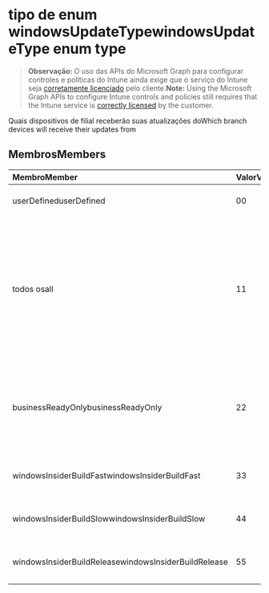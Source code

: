 # <a name="windowsupdatetype-enum-type"></a><span data-ttu-id="385b3-101">tipo de enum windowsUpdateType</span><span class="sxs-lookup"><span data-stu-id="385b3-101">windowsUpdateType enum type</span></span>

> <span data-ttu-id="385b3-102">**Observação:** O uso das APIs do Microsoft Graph para configurar controles e políticas do Intune ainda exige que o serviço do Intune seja [corretamente licenciado](https://go.microsoft.com/fwlink/?linkid=839381) pelo cliente.</span><span class="sxs-lookup"><span data-stu-id="385b3-102">**Note:** Using the Microsoft Graph APIs to configure Intune controls and policies still requires that the Intune service is [correctly licensed](https://go.microsoft.com/fwlink/?linkid=839381) by the customer.</span></span>

<span data-ttu-id="385b3-103">Quais dispositivos de filial receberão suas atualizações do</span><span class="sxs-lookup"><span data-stu-id="385b3-103">Which branch devices will receive their updates from</span></span>
## <a name="members"></a><span data-ttu-id="385b3-104">Membros</span><span class="sxs-lookup"><span data-stu-id="385b3-104">Members</span></span>
|<span data-ttu-id="385b3-105">Membro</span><span class="sxs-lookup"><span data-stu-id="385b3-105">Member</span></span>|<span data-ttu-id="385b3-106">Valor</span><span class="sxs-lookup"><span data-stu-id="385b3-106">Value</span></span>|<span data-ttu-id="385b3-107">Descrição</span><span class="sxs-lookup"><span data-stu-id="385b3-107">Description</span></span>|
|:---|:---|:---|
|<span data-ttu-id="385b3-108">userDefined</span><span class="sxs-lookup"><span data-stu-id="385b3-108">userDefined</span></span>|<span data-ttu-id="385b3-109">0</span><span class="sxs-lookup"><span data-stu-id="385b3-109">0</span></span>|<span data-ttu-id="385b3-110">Permitir que o usuário pode definir.</span><span class="sxs-lookup"><span data-stu-id="385b3-110">Allow the user to set.</span></span>|
|<span data-ttu-id="385b3-111">todos os</span><span class="sxs-lookup"><span data-stu-id="385b3-111">all</span></span>|<span data-ttu-id="385b3-112">1</span><span class="sxs-lookup"><span data-stu-id="385b3-112">1</span></span>|<span data-ttu-id="385b3-113">O canal delimitadas anual (público alvo).</span><span class="sxs-lookup"><span data-stu-id="385b3-113">Semi-annual Channel (Targeted).</span></span> <span data-ttu-id="385b3-114">Dispositivo obtém todas as atualizações aplicáveis de recurso do canal delimitadas anual (multidifusão).</span><span class="sxs-lookup"><span data-stu-id="385b3-114">Device gets all applicable feature updates from Semi-annual Channel (Targeted).</span></span>|
|<span data-ttu-id="385b3-115">businessReadyOnly</span><span class="sxs-lookup"><span data-stu-id="385b3-115">businessReadyOnly</span></span>|<span data-ttu-id="385b3-116">2</span><span class="sxs-lookup"><span data-stu-id="385b3-116">2</span></span>|<span data-ttu-id="385b3-117">Canal delimitadas anual.</span><span class="sxs-lookup"><span data-stu-id="385b3-117">Semi-annual Channel.</span></span> <span data-ttu-id="385b3-118">Dispositivo obtém atualizações de recurso do canal delimitadas anual.</span><span class="sxs-lookup"><span data-stu-id="385b3-118">Device gets feature updates from Semi-annual Channel.</span></span>|
|<span data-ttu-id="385b3-119">windowsInsiderBuildFast</span><span class="sxs-lookup"><span data-stu-id="385b3-119">windowsInsiderBuildFast</span></span>|<span data-ttu-id="385b3-120">3</span><span class="sxs-lookup"><span data-stu-id="385b3-120">3</span></span>|<span data-ttu-id="385b3-121">Construir Insider Windows - Fast</span><span class="sxs-lookup"><span data-stu-id="385b3-121">Windows Insider build - Fast</span></span>|
|<span data-ttu-id="385b3-122">windowsInsiderBuildSlow</span><span class="sxs-lookup"><span data-stu-id="385b3-122">windowsInsiderBuildSlow</span></span>|<span data-ttu-id="385b3-123">4</span><span class="sxs-lookup"><span data-stu-id="385b3-123">4</span></span>|<span data-ttu-id="385b3-124">Construir Insider Windows - lento</span><span class="sxs-lookup"><span data-stu-id="385b3-124">Windows Insider build - Slow</span></span>|
|<span data-ttu-id="385b3-125">windowsInsiderBuildRelease</span><span class="sxs-lookup"><span data-stu-id="385b3-125">windowsInsiderBuildRelease</span></span>|<span data-ttu-id="385b3-126">5</span><span class="sxs-lookup"><span data-stu-id="385b3-126">5</span></span>|<span data-ttu-id="385b3-127">Criação de Insider Windows versão</span><span class="sxs-lookup"><span data-stu-id="385b3-127">Release Windows Insider build</span></span>|



